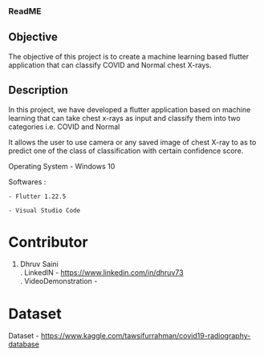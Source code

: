 ### ReadME

## Objective
The objective of this project is to create a machine learning based flutter application that can classify COVID and Normal chest X-rays. 

## Description 
In this project, we have developed a flutter application based on machine learning that can take chest x-rays as input and classify them into two categories i.e. COVID and Normal

It allows the user to use camera or any saved image of chest X-ray to as to predict one of the class of classification with certain confidence score.

Operating System - Windows 10

Softwares : 
	
	- Flutter 1.22.5
	
	- Visual Studio Code
	
	
# Contributor
1. Dhruv Saini  
     . LinkedIN - https://www.linkedin.com/in/dhruv73                               
     . VideoDemonstration - 
     
     
# Dataset
	
  Dataset - https://www.kaggle.com/tawsifurrahman/covid19-radiography-database
	